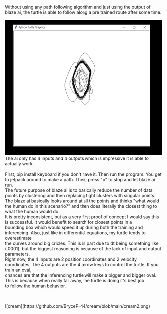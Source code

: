 Without using any path following algorithm and just using the output of blaze ai, the turtle is able to follow along a pre trained route after some time.
<br />
<br />
![cream](https://github.com/BryceP-44/cream/blob/main/cream2.png)
The ai only has 4 inputs and 4 outputs which is impressive it is able to actually work. 
<br /><br />
First, pip install keyboard if you don't have it. Then run the program. You get to jetpack around to make a path. Then, press "p" to stop and let blaze ai run. 
<br />
The future purpose of blaze ai is to basically reduce the number of data points by clustering and then replacing tight clusters with singular points. 
<br />
The blaze ai basically looks around at all the points and thinks "what would the human do in this scenario?" and then does literally the closest thing to
<br />
what the human would do. 
<br />
It is pretty inconsistent, but as a very first proof of concept I would say this is successful. It would benefit to search for closest points in a
<br />
bounding box which would speed it up during  both the training and inferencing. Also, just like in differential equations, my turtle tends to overestimate
<br />
the curves around big cricles. This is in part due to dt being something like (.0001), but the biggest reasoning is because of the lack of input and output parameters.
<br />
Right now, the 4 inputs are 2 position coordinates and 2 velocity coordinates. The 4 outputs are the 4 arrow keys to control the turtle. If you train an oval,
<br />
chances are that the inferencing turtle will make a bigger and bigger oval. This is because when really far away, the turtle is doing it's best job
<br />
to follow the human behavior. 

<br />
<br />
![cream](https://github.com/BryceP-44/cream/blob/main/cream2.png)
